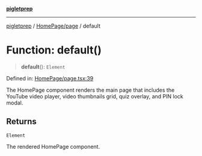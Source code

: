 [**pigletprep**](../../../README.md)

***

[pigletprep](../../../modules.md) / [HomePage/page](../README.md) / default

# Function: default()

> **default**(): `Element`

Defined in: [HomePage/page.tsx:39](https://github.com/Capstone-Projects-2025-Spring/project-piggyback-learning-team-1/blob/a10838fadf4c6956ac4e7c73109be0512a633a55/pigletprep/src/app/HomePage/page.tsx#L39)

The HomePage component renders the main page that includes the YouTube video player,
video thumbnails grid, quiz overlay, and PIN lock modal.

## Returns

`Element`

The rendered HomePage component.
